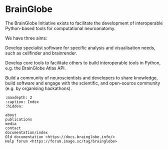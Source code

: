 # BrainGlobe
The BrainGlobe Initiative exists to facilitate the development of interoperable Python-based tools for computational neuroanatomy.

We have three aims:

Develop specialist software for specific analysis and visualisation needs, such as cellfinder and brainrender.

Develop core tools to facilitate others to build interoperable tools in Python, e.g. the BrainGlobe Atlas API.

Build a community of neuroscientists and developers to share knowledge, build software and engage with the scientific, and open-source community (e.g. by organising hackathons).

```{toctree}
:maxdepth: 2
:caption: Index
:hidden:

about
publications
media
contact
documentation/index
Old documentation <https://docs.brainglobe.info/>
Help forum <https://forum.image.sc/tag/brainglobe>

```
